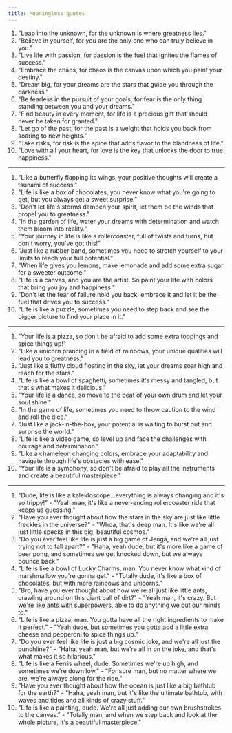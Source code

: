 ```yaml
---
title: Meaningless quotes
---
```


1. "Leap into the unknown, for the unknown is where greatness lies."
2. "Believe in yourself, for you are the only one who can truly believe in you."
3. "Live life with passion, for passion is the fuel that ignites the flames of success."
4. "Embrace the chaos, for chaos is the canvas upon which you paint your destiny."
5. "Dream big, for your dreams are the stars that guide you through the darkness."
6. "Be fearless in the pursuit of your goals, for fear is the only thing standing between you and your dreams."
7. "Find beauty in every moment, for life is a precious gift that should never be taken for granted."
8. "Let go of the past, for the past is a weight that holds you back from soaring to new heights."
9. "Take risks, for risk is the spice that adds flavor to the blandness of life."
10. "Love with all your heart, for love is the key that unlocks the door to true happiness."

---

1. "Like a butterfly flapping its wings, your positive thoughts will create a tsunami of success."
2. "Life is like a box of chocolates, you never know what you're going to get, but you always get a sweet surprise."
3. "Don't let life's storms dampen your spirit, let them be the winds that propel you to greatness."
4. "In the garden of life, water your dreams with determination and watch them bloom into reality."
5. "Your journey in life is like a rollercoaster, full of twists and turns, but don't worry, you've got this!"
6. "Just like a rubber band, sometimes you need to stretch yourself to your limits to reach your full potential."
7. "When life gives you lemons, make lemonade and add some extra sugar for a sweeter outcome."
8. "Life is a canvas, and you are the artist. So paint your life with colors that bring you joy and happiness."
9. "Don't let the fear of failure hold you back, embrace it and let it be the fuel that drives you to success."
10. "Life is like a puzzle, sometimes you need to step back and see the bigger picture to find your place in it."

---

1. "Your life is a pizza, so don't be afraid to add some extra toppings and spice things up!"
2. "Like a unicorn prancing in a field of rainbows, your unique qualities will lead you to greatness."
3. "Just like a fluffy cloud floating in the sky, let your dreams soar high and reach for the stars."
4. "Life is like a bowl of spaghetti, sometimes it's messy and tangled, but that's what makes it delicious."
5. "Your life is a dance, so move to the beat of your own drum and let your soul shine."
6. "In the game of life, sometimes you need to throw caution to the wind and roll the dice."
7. "Just like a jack-in-the-box, your potential is waiting to burst out and surprise the world."
8. "Life is like a video game, so level up and face the challenges with courage and determination."
9. "Like a chameleon changing colors, embrace your adaptability and navigate through life's obstacles with ease."
10. "Your life is a symphony, so don't be afraid to play all the instruments and create a beautiful masterpiece."

---

1. "Dude, life is like a kaleidoscope...everything is always changing and it's so trippy!" - "Yeah man, it's like a never-ending rollercoaster ride that keeps us guessing."
2. "Have you ever thought about how the stars in the sky are just like little freckles in the universe?" - "Whoa, that's deep man. It's like we're all just little specks in this big, beautiful cosmos."
3. "Do you ever feel like life is just a big game of Jenga, and we're all just trying not to fall apart?" - "Haha, yeah dude, but it's more like a game of beer pong, and sometimes we get knocked down, but we always bounce back."
4. "Life is like a bowl of Lucky Charms, man. You never know what kind of marshmallow you're gonna get." - "Totally dude, it's like a box of chocolates, but with more rainbows and unicorns."
5. "Bro, have you ever thought about how we're all just like little ants, crawling around on this giant ball of dirt?" - "Yeah man, it's crazy. But we're like ants with superpowers, able to do anything we put our minds to."
6. "Life is like a pizza, man. You gotta have all the right ingredients to make it perfect." - "Yeah dude, but sometimes you gotta add a little extra cheese and pepperoni to spice things up."
7. "Do you ever feel like life is just a big cosmic joke, and we're all just the punchline?" - "Haha, yeah man, but we're all in on the joke, and that's what makes it so hilarious."
8. "Life is like a Ferris wheel, dude. Sometimes we're up high, and sometimes we're down low." - "For sure man, but no matter where we are, we're always along for the ride."
9. "Have you ever thought about how the ocean is just like a big bathtub for the earth?" - "Haha, yeah man, but it's like the ultimate bathtub, with waves and tides and all kinds of crazy stuff."
10. "Life is like a painting, dude. We're all just adding our own brushstrokes to the canvas." - "Totally man, and when we step back and look at the whole picture, it's a beautiful masterpiece."
